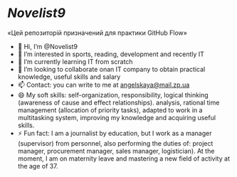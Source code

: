 # _Novelist9_
«Цей репозиторій призначений для практики GitHub Flow»
- 👋 Hi, I’m @Novelist9
- 👀 I’m interested in sports, reading, development and recently IT
- 🌱 I’m currently learning IT from scratch
- 💞️ I’m looking to collaborate onan IT company to obtain practical knowledge, useful skills and salary
- 📫 Contact: you can write to me at angelskaya@mail.zp.ua
- 😄 My soft skills: self-organization, responsibility, logical thinking (awareness of cause and effect relationships). analysis, rational time management (allocation of priority tasks), adapted to work in a multitasking system, improving my knowledge and acquiring useful skills.
- ⚡ Fun fact: I am a journalist by education, but I work as a manager (supervisor) from personnel, also performing the duties of: project manager, procurement manager, sales manager, logistician). At the moment, I am on maternity leave and mastering a new field of activity at the age of 37.

<!---
Novelist9/Novelist9 is a ✨ special ✨ repository because its `README.md` (this file) appears on your GitHub profile.
You can click the Preview link to take a look at your changes.
--->
